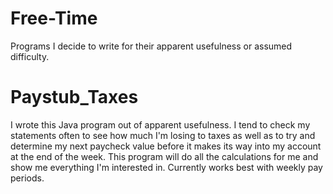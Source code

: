 # Free-Time
Programs I decide to write for their apparent usefulness or assumed difficulty.

# Paystub_Taxes
I wrote this Java program out of apparent usefulness. I tend to check my statements often to see 
how much I'm losing to taxes as well as to try and determine my next paycheck value before it
makes its way into my account at the end of the week. This program will do all the calculations
for me and show me everything I'm interested in. Currently works best with weekly pay periods.

